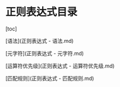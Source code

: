 # 正则表达式目录

[toc]

[语法](正则表达式 - 语法.md)

[元字符](正则表达式 - 元字符.md)

[运算符优先级](正则表达式 - 运算符优先级.md)

[匹配规则](正则表达式 - 匹配规则.md)

